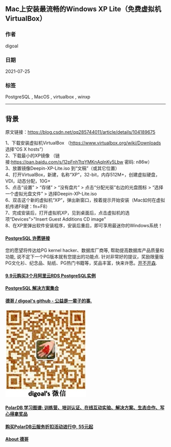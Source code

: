 ## Mac上安装最流畅的Windows XP Lite（免费虚拟机VirtualBox）  
    
### 作者    
digoal    
    
### 日期    
2021-07-25     
    
### 标签    
PostgreSQL , MacOS , virtualbox , winxp       
    
----    
    
## 背景    
  
原文链接：https://blog.csdn.net/qq285744011/article/details/104189675  
  
1、下载安装虚拟机VirtualBox （https://www.virtualbox.org/wiki/Downloads 选择“OS X hosts”）  
2、下载最小的XP镜像 （链接:https://pan.baidu.com/s/12pFnhTtqYMKnAqlnKy5Lbw  密码: n86w）  
3、放置镜像Deepin-XP-Lite.iso 到“文稿”（或其它位置）  
4、打开VirtualBox，新建，名称“XP”，32-bit，内存512M+，创建虚拟硬盘，VDI，动态分配，10G+  
5、点击“设置” > “存储” > “没有盘片” > 点击“分配光驱”右边的光盘图标 > “选择一个虚拟光盘文件” > 选择Deepin-XP-Lite.iso  
6、双击这个新的虚拟机“XP”，弹出新窗口，按着提示开始安装（Mac如何在虚拟机传递F8键：fn+F8）  
7、完成安装后，打开虚拟机XP，见到桌面后，点击虚拟机的选项“Devices”>"Insert Guest Additions CD image"  
8、在XP里弹出软件安装程序，安装后重启，即可享用最迷你的Windows系统！  
  
    
  
#### [PostgreSQL 许愿链接](https://github.com/digoal/blog/issues/76 "269ac3d1c492e938c0191101c7238216")
您的愿望将传达给PG kernel hacker、数据库厂商等, 帮助提高数据库产品质量和功能, 说不定下一个PG版本就有您提出的功能点. 针对非常好的提议，奖励限量版PG文化衫、纪念品、贴纸、PG热门书籍等，奖品丰富，快来许愿。[开不开森](https://github.com/digoal/blog/issues/76 "269ac3d1c492e938c0191101c7238216").  
  
  
#### [9.9元购买3个月阿里云RDS PostgreSQL实例](https://www.aliyun.com/database/postgresqlactivity "57258f76c37864c6e6d23383d05714ea")
  
  
#### [PostgreSQL 解决方案集合](https://yq.aliyun.com/topic/118 "40cff096e9ed7122c512b35d8561d9c8")
  
  
#### [德哥 / digoal's github - 公益是一辈子的事.](https://github.com/digoal/blog/blob/master/README.md "22709685feb7cab07d30f30387f0a9ae")
  
  
![digoal's wechat](../pic/digoal_weixin.jpg "f7ad92eeba24523fd47a6e1a0e691b59")
  
  
#### [PolarDB 学习图谱: 训练营、培训认证、在线互动实验、解决方案、生态合作、写心得拿奖品](https://www.aliyun.com/database/openpolardb/activity "8642f60e04ed0c814bf9cb9677976bd4")
  
  
#### [购买PolarDB云服务折扣活动进行中, 55元起](https://www.aliyun.com/activity/new/polardb-yunparter?userCode=bsb3t4al "e0495c413bedacabb75ff1e880be465a")
  
  
#### [About 德哥](https://github.com/digoal/blog/blob/master/me/readme.md "a37735981e7704886ffd590565582dd0")
  
